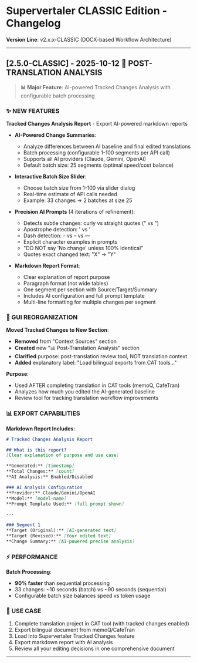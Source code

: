 # Supervertaler CLASSIC Edition - Changelog

**Version Line**: v2.x.x-CLASSIC (DOCX-based Workflow Architecture)

---

## [2.5.0-CLASSIC] - 2025-10-12 🎯 POST-TRANSLATION ANALYSIS

> **📊 Major Feature**: AI-powered Tracked Changes Analysis with configurable batch processing

### ✨ NEW FEATURES

**Tracked Changes Analysis Report** - Export AI-powered markdown reports

- **AI-Powered Change Summaries**:
  - Analyze differences between AI baseline and final edited translations
  - Batch processing (configurable 1-100 segments per API call)
  - Supports all AI providers (Claude, Gemini, OpenAI)
  - Default batch size: 25 segments (optimal speed/cost balance)
  
- **Interactive Batch Size Slider**:
  - Choose batch size from 1-100 via slider dialog
  - Real-time estimate of API calls needed
  - Example: 33 changes → 2 batches at size 25
  
- **Precision AI Prompts** (4 iterations of refinement):
  - Detects subtle changes: curly vs straight quotes (" vs ")
  - Apostrophe detection: ' vs '
  - Dash detection: - vs – vs —
  - Explicit character examples in prompts
  - "DO NOT say 'No change' unless 100% identical"
  - Quotes exact changed text: "X" → "Y"
  
- **Markdown Report Format**:
  - Clear explanation of report purpose
  - Paragraph format (not wide tables)
  - One segment per section with Source/Target/Summary
  - Includes AI configuration and full prompt template
  - Multi-line formatting for multiple changes per segment

### 🔧 GUI REORGANIZATION

**Moved Tracked Changes to New Section**:
- **Removed** from "Context Sources" section
- **Created** new "📊 Post-Translation Analysis" section
- **Clarified** purpose: post-translation review tool, NOT translation context
- **Added** explanatory label: "Load bilingual exports from CAT tools..."

**Purpose**:
- Used AFTER completing translation in CAT tools (memoQ, CafeTran)
- Analyzes how much you edited the AI-generated baseline
- Review tool for tracking translation workflow improvements

### 📊 EXPORT CAPABILITIES

**Markdown Report Includes**:
```markdown
# Tracked Changes Analysis Report

## What is this report?
[Clear explanation of purpose and use case]

**Generated:** [timestamp]
**Total Changes:** [count]
**AI Analysis:** Enabled/Disabled

### AI Analysis Configuration
**Provider:** Claude/Gemini/OpenAI
**Model:** [model-name]
**Prompt Template Used:** [full prompt shown]

---

### Segment 1
**Target (Original):** [AI-generated text]
**Target (Revised):** [Your edited text]
**Change Summary:** [AI-powered precise analysis]
```

### ⚡ PERFORMANCE

**Batch Processing**:
- **90% faster** than sequential processing
- 33 changes: ~10 seconds (batch) vs ~90 seconds (sequential)
- Configurable batch size balances speed vs token usage

### 🎯 USE CASE

1. Complete translation project in CAT tool (with tracked changes enabled)
2. Export bilingual document from memoQ/CafeTran
3. Load into Supervertaler Tracked Changes feature
4. Export markdown report with AI analysis
5. Review all your editing decisions in one comprehensive document

---


